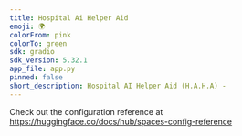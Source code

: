 ```yaml
---
title: Hospital Ai Helper Aid
emoji: 🌍
colorFrom: pink
colorTo: green
sdk: gradio
sdk_version: 5.32.1
app_file: app.py
pinned: false
short_description: Hospital AI Helper Aid (H.A.H.A) -
---
```


Check out the configuration reference at https://huggingface.co/docs/hub/spaces-config-reference

